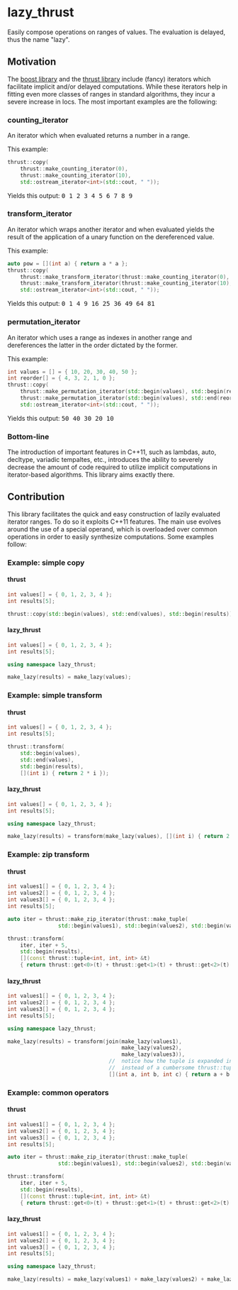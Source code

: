 # lazy_thrust

Easily compose operations on ranges of values. The evaluation is delayed, thus the name "lazy".

## Motivation

The [boost library](http://www.boost.org/) and the [thrust library](https://github.com/thrust/thrust) include (fancy) iterators which facilitate implicit and/or delayed computations. While these iterators help in fitting even more classes of ranges in standard algorithms, they incur a severe increase in locs. The most important examples are the following:

### counting_iterator

An iterator which when evaluated returns a number in a range.

This example:
```cpp
thrust::copy(
    thrust::make_counting_iterator(0),
    thrust::make_counting_iterator(10),
    std::ostream_iterator<int>(std::cout, " "));
```
Yields this output:
<tt>0 1 2 3 4 5 6 7 8 9</tt>

### transform_iterator

An iterator which wraps another iterator and when evaluated yields the result of the application of a unary function on the dereferenced value.

This example:
```cpp
auto pow = [](int a) { return a * a };
thrust::copy(
    thrust::make_transform_iterator(thrust::make_counting_iterator(0), pow),
    thrust::make_transform_iterator(thrust::make_counting_iterator(10), pow),
    std::ostream_iterator<int>(std::cout, " "));
```
Yields this output:
<tt>0 1 4 9 16 25 36 49 64 81</tt>

### permutation_iterator

An iterator which uses a range as indexes in another range and dereferences the latter in the order dictated by the former.

This example:
```cpp
int values = [] = { 10, 20, 30, 40, 50 };
int reorder[] = { 4, 3, 2, 1, 0 };
thrust::copy(
    thrust::make_permutation_iterator(std::begin(values), std::begin(reorder)),
    thrust::make_permutation_iterator(std::begin(values), std::end(reorder)),
    std::ostream_iterator<int>(std::cout, " "));
```
Yields this output:
<tt>50 40 30 20 10</tt>

### Bottom-line

The introduction of important features in C++11, such as lambdas, auto, decltype, variadic tempaltes, etc., introduces the ability to severely decrease the amount of code required to utilize implicit computations in iterator-based algorithms. This library aims exactly there.

## Contribution

This library facilitates the quick and easy construction of lazily evaluated iterator ranges. To do so it exploits C++11 features. The main use evolves around the use of a special operand, which is overloaded over common operations in order to easily synthesize computations. Some examples follow:

### Example: simple copy
#### thrust
```cpp
int values[] = { 0, 1, 2, 3, 4 };
int results[5];

thrust::copy(std::begin(values), std::end(values), std::begin(results))
```

#### lazy_thrust
```cpp
int values[] = { 0, 1, 2, 3, 4 };
int results[5];

using namespace lazy_thrust;

make_lazy(results) = make_lazy(values);
```

### Example: simple transform
#### thrust
```cpp
int values[] = { 0, 1, 2, 3, 4 };
int results[5];

thrust::transform(
    std::begin(values),
    std::end(values),
    std::begin(results),
    [](int i) { return 2 * i });
```

#### lazy_thrust
```cpp
int values[] = { 0, 1, 2, 3, 4 };
int results[5];

using namespace lazy_thrust;

make_lazy(results) = transform(make_lazy(values), [](int i) { return 2 * i });
```

### Example: zip transform
#### thrust
```cpp
int values1[] = { 0, 1, 2, 3, 4 };
int values2[] = { 0, 1, 2, 3, 4 };
int values3[] = { 0, 1, 2, 3, 4 };
int results[5];

auto iter = thrust::make_zip_iterator(thrust::make_tuple(
                std::begin(values1), std::begin(values2), std::begin(values3)));

thrust::transform(
    iter, iter + 5,
    std::begin(results),
    [](const thrust::tuple<int, int, int> &t)
    { return thrust::get<0>(t) + thrust::get<1>(t) + thrust::get<2>(t) });
```

#### lazy_thrust
```cpp
int values1[] = { 0, 1, 2, 3, 4 };
int values2[] = { 0, 1, 2, 3, 4 };
int values3[] = { 0, 1, 2, 3, 4 };
int results[5];

using namespace lazy_thrust;

make_lazy(results) = transform(join(make_lazy(values1),
                                    make_lazy(values2),
                                    make_lazy(values3)),
                                //  notice how the tuple is expanded into arguments
                                //  instead of a cumbersome thrust::tuple
                                [](int a, int b, int c) { return a + b + c; })
```

### Example: common operators
#### thrust
```cpp
int values1[] = { 0, 1, 2, 3, 4 };
int values2[] = { 0, 1, 2, 3, 4 };
int values3[] = { 0, 1, 2, 3, 4 };
int results[5];

auto iter = thrust::make_zip_iterator(thrust::make_tuple(
                std::begin(values1), std::begin(values2), std::begin(values3)));

thrust::transform(
    iter, iter + 5,
    std::begin(results),
    [](const thrust::tuple<int, int, int> &t)
    { return thrust::get<0>(t) + thrust::get<1>(t) + thrust::get<2>(t) });
```

#### lazy_thrust
```cpp
int values1[] = { 0, 1, 2, 3, 4 };
int values2[] = { 0, 1, 2, 3, 4 };
int values3[] = { 0, 1, 2, 3, 4 };
int results[5];

using namespace lazy_thrust;

make_lazy(results) = make_lazy(values1) + make_lazy(values2) + make_lazy(values3);
```

